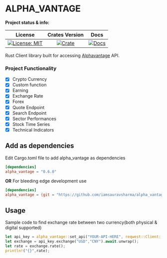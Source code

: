 # ALPHA_VANTAGE

**Project status & info:**

| License | Crates Version | Docs |
| :---: | :---: | :---: |
| [![License: MIT][license_badge]][license_link] | [![Crate][cratesio_badge]][cratesio_link] | [![Docs][docsrs_badge]][docsrs_link] |

Rust Client library built for accessing [Alphavantage][alphavantage_link] API.

### Project Functionality

- [X] Crypto Currency
- [X] Custom function
- [X] Earning
- [X] Exchange Rate
- [X] Forex
- [X] Quote Endpoint
- [X] Search Endpoint
- [X] Sector Performances
- [X] Stock Time Series
- [X] Technical Indicators

## Add as dependencies
Edit Cargo.toml file to add alpha_vantage as dependencies
```toml
[dependencies]
alpha_vantage = "0.6.0"
```

__OR__
For bleeding edge development use

```toml
[dependencies]
alpha_vantage = {git = "https://github.com/iamsauravsharma/alpha_vantage"}
```

## Usage
Sample code to find exchange rate between two currency(both physical & digital supported)

```rust
let api_key = alpha_vantage::set_api("YOUR-API-HERE", reqwest::Client::new());
let exchange = api_key.exchange("USD","CNY").await.unwrap();
let rate = exchange.rate();
println!("{}",rate);
```

[license_badge]: https://img.shields.io/github/license/iamsauravsharma/alpha_vantage.svg?style=for-the-badge
[license_link]: LICENSE

[alphavantage_link]: https://www.alphavantage.co

[cratesio_badge]: https://img.shields.io/crates/v/alpha_vantage.svg?style=for-the-badge
[cratesio_link]: https://crates.io/crates/alpha_vantage

[docsrs_badge]: https://img.shields.io/docsrs/alpha_vantage/latest?style=for-the-badge
[docsrs_link]: https://docs.rs/alpha_vantage
